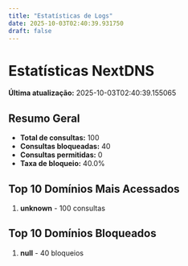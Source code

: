 ```yaml
---
title: "Estatísticas de Logs"
date: 2025-10-03T02:40:39.931750
draft: false
---
```

# Estatísticas NextDNS
**Última atualização:** 2025-10-03T02:40:39.155065
## Resumo Geral
- **Total de consultas:** 100
- **Consultas bloqueadas:** 40
- **Consultas permitidas:** 0
- **Taxa de bloqueio:** 40.0%
## Top 10 Domínios Mais Acessados
1. **unknown** - 100 consultas

## Top 10 Domínios Bloqueados

1. **null** - 40 bloqueios
